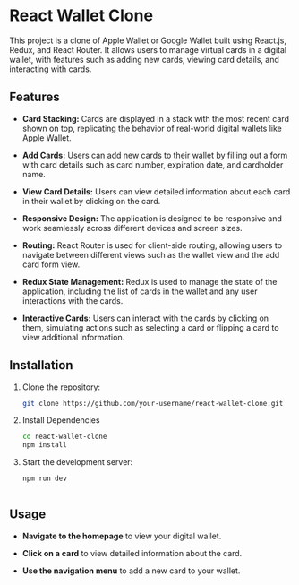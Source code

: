 # React Wallet Clone

This project is a clone of Apple Wallet or Google Wallet built using React.js, Redux, and React Router. It allows users to manage virtual cards in a digital wallet, with features such as adding new cards, viewing card details, and interacting with cards.

## Features

- **Card Stacking:** Cards are displayed in a stack with the most recent card shown on top, replicating the behavior of real-world digital wallets like Apple Wallet.
  
- **Add Cards:** Users can add new cards to their wallet by filling out a form with card details such as card number, expiration date, and cardholder name.

- **View Card Details:** Users can view detailed information about each card in their wallet by clicking on the card.

- **Responsive Design:** The application is designed to be responsive and work seamlessly across different devices and screen sizes.

- **Routing:** React Router is used for client-side routing, allowing users to navigate between different views such as the wallet view and the add card form view.

- **Redux State Management:** Redux is used to manage the state of the application, including the list of cards in the wallet and any user interactions with the cards.

- **Interactive Cards:** Users can interact with the cards by clicking on them, simulating actions such as selecting a card or flipping a card to view additional information.

## Installation

1. Clone the repository:

   ```bash
   git clone https://github.com/your-username/react-wallet-clone.git

2. Install Dependencies
   ```bash
   cd react-wallet-clone
   npm install


3. Start the development server:
   ```bash
   npm run dev



## Usage

- **Navigate to the homepage** to view your digital wallet.
  
- **Click on a card** to view detailed information about the card.
  
- **Use the navigation menu** to add a new card to your wallet.

